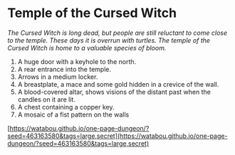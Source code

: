 # Temple of the Cursed Witch

_The Cursed Witch is long dead, but people are still reluctant to come close to the temple. These days it is overrun with turtles. The temple of the Cursed Witch is home to a valuable species of bloom._

1. A huge door with a keyhole to the north.
2. A rear entrance into the temple.
3. Arrows in a medium locker.
4. A breastplate, a mace and some gold hidden in a crevice of the wall.
5. A blood-covered altar, shows visions of the distant past when the candles on it are lit.
6. A chest containing a copper key.
7. A mosaic of a fist pattern on the walls

[https://watabou.github.io/one-page-dungeon/?seed=463163580&tags=large,secret](https://watabou.github.io/one-page-dungeon/?seed=463163580&tags=large,secret)
